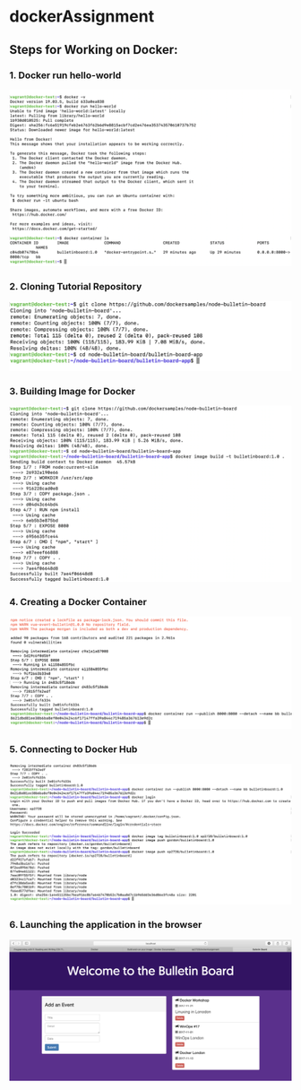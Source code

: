 # dockerAssignment

## Steps for Working on Docker: 

### 1. Docker run hello-world

![](docker_run_hello_world.png)

### 2. Cloning Tutorial Repository

![](docker_git_clone.png)

### 3. Building Image for Docker

![](docker_image.png)

### 4. Creating a Docker Container 

![](docker_container.png)

### 5. Connecting to Docker Hub 

![](docker_hub.png)

### 6. Launching the application in the browser

![](docker_bulletin.png)
